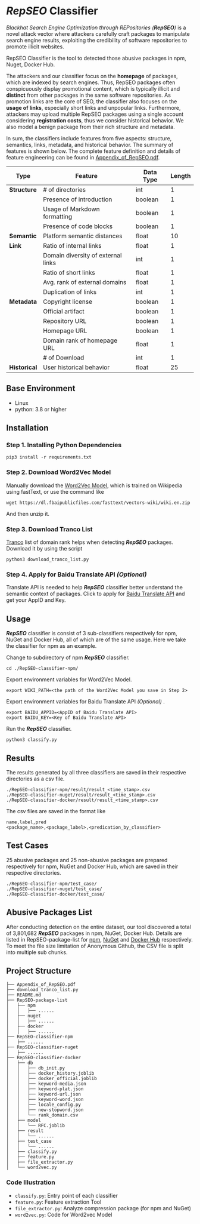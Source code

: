 # ***RepSEO*** Classifier

*Blackhat Search Engine Optimization through REPositories (**RepSEO**)* is a novel attack vector where attackers carefully craft packages to manipulate search engine results, exploiting the credibility of software repositories to promote illicit websites.

RepSEO Classifier is the tool to detected those abusive packages in npm, Nuget, Docker Hub. 

The attackers and our classifier focus on the **homepage** of packages, which are indexed by search engines. Thus, RepSEO packages often conspicuously display promotional content, which is typically illicit and **distinct** from other packages in the same software repositories. As promotion links are the core of SEO, the classifier also focuses on the **usage of links**, especially short links and unpopular links. Furthermore, attackers may upload multiple RepSEO packages using a single account considering **registration costs**, thus we consider historical behavior. We also model a benign package from their rich structure and metadata.

In sum, the classifiers include features from five aspects: structure, semantics, links, metadata, and historical behavior.
The summary of features is shown below.
The complete feature definition and details of feature engineering can be found in [Appendix_of_RepSEO.pdf](Appendix_of_RepSEO.pdf).

| Type       | Feature                            | Data Type | Length |
|------------|------------------------------------|-----------|--------|
| **Structure** | \# of directories                | int       | 1      |
|            | Presence of introduction            | boolean   | 1      |
|            | Usage of Markdown formatting        | boolean   | 1      |
|            | Presence of code blocks             | boolean   | 1      |
| **Semantic** |Platform semantic distances        | float     | 10     |
| **Link**   | Ratio of internal links             | float     | 1      |
|            | Domain diversity of external links  | int       | 1      |
|            | Ratio of short links                | float     | 1      |
|            | Avg. rank of external domains       | float     | 1      |
|            | Duplication of links                | int       | 1      |
| **Metadata** | Copyright license                 | boolean   | 1      |
|            | Official artifact                   | boolean   | 1      |
|            | Repository URL                      | boolean   | 1      |
|            | Homepage URL                        | boolean   | 1      |
|            | Domain rank of homepage URL         | float     | 1      |
|            | \# of Download                      | int       | 1      |
| **Historical** |User historical behavior         | float     | 25     |

## Base Environment
- Linux 
- python: 3.8 or higher

## Installation

### Step 1. Installing Python Dependencies
``` shell
pip3 install -r requirements.txt
```

### Step 2. Download Word2Vec Model

Manually download the [Word2Vec Model](https://dl.fbaipublicfiles.com/fasttext/vectors-wiki/wiki.en.zip), which is trained on Wikipedia using fastText, or use the command like
``` shell
wget https://dl.fbaipublicfiles.com/fasttext/vectors-wiki/wiki.en.zip
```
And then unzip it.

### Step 3. Download Tranco List

[Tranco](https://tranco-list.eu/) list of domain rank helps when detecting ***RepSEO*** packages. Download it by using the script
``` shell
python3 download_tranco_list.py
```


### Step 4. Apply for Baidu Translate API *(Optional)*

Translate API is needed to help ***RepSEO*** classifier better understand the semantic context of packages. Click to apply for [Baidu Translate API](https://api.fanyi.baidu.com/) and get your AppID and Key.

## Usage

***RepSEO*** classifier is consist of 3 sub-classifiers respectively for npm, NuGet and Docker Hub, all of which are of the same usage. Here we take the classifier for npm as an example.

Change to subdirectory of npm ***RepSEO*** classifier.
``` shell
cd ./RepSEO-classifier-npm/
```
Export environment variables for Word2Vec Model.
``` shell
export WIKI_PATH=<the path of the Word2Vec Model you save in Step 2>
```
Export environment variables for Baidu Translate API *(Optional)* .
``` shell
export BAIDU_APPID=<AppID of Baidu Translate API>
export BAIDU_KEY=<Key of Baidu Translate API>
```
Run the ***RepSEO*** classifier.
``` shell
python3 classify.py
```

## Results
The results generated by all three classifiers are saved in their respective directories as a csv file.

``` text
./RepSEO-classifier-npm/result/result_<time_stamp>.csv
./RepSEO-classifier-nuget/result/result_<time_stamp>.csv
./RepSEO-classifier-docker/result/result_<time_stamp>.csv
```
The csv files are saved in the format like
``` text
name,label,pred
<package_name>,<package_label>,<predication_by_classifier>
```

## Test Cases

25 abusive packages and 25 non-abusive packages are prepared respectively for npm, NuGet and Docker Hub, which are saved in their respective directories.
``` text
./RepSEO-classifier-npm/test_case/
./RepSEO-classifier-nuget/test_case/
./RepSEO-classifier-docker/test_case/
```

## Abusive Packages List
After conducting detection on the entire dataset, our tool discovered a total of 3,801,682 ***RepSEO*** packages in npm, NuGet, Docker Hub. Details are listed in RepSEO-package-list for [npm](./RepSEO-package-list/npm), [NuGet](./RepSEO-package-list/nuget) and [Docker Hub](./RepSEO-package-list/docker) respectively. To meet the file size limitation of Anonymous Github, the CSV file is split into multiple sub chunks.

## Project Structure

```
├── Appendix_of_RepSEO.pdf
├── download_tranco_list.py
├── README.md
├── RepSEO-package-list
│   ├── npm
│   │   ├── ......
│   ├── nuget
│   │   ├── ......
│   ├── docker
│   │   ├── ......
├── RepSEO-classifier-npm
│   ├── ......
├── RepSEO-classifier-nuget
│   ├── ......
├── RepSEO-classifier-docker
│   ├── db
│   │   ├── db_init.py
│   │   ├── docker_history.joblib
│   │   ├── docker_official.joblib
│   │   ├── keyword-media.json
│   │   ├── keyword-plat.json
│   │   ├── keyword-url.json
│   │   ├── keyword-word.json
│   │   ├── locale_config.py
│   │   ├── new-stopword.json
│   │   └── rank_domain.csv
│   ├── model
│   │   └── RFC.joblib
│   ├── result
│   │   └── ......
│   ├── test_case
│   │   └── ......
│   ├── classify.py
│   ├── feature.py
│   ├── file_extractor.py
│   └── word2vec.py
```

### Code Illustration
- `classify.py`: Entry point of each classifier
- `feature.py`: Feature extraction Tool
- `file_extractor.py`: Analyze compression package (for npm and NuGet)
- `word2vec.py`: Code for Word2vec Model
